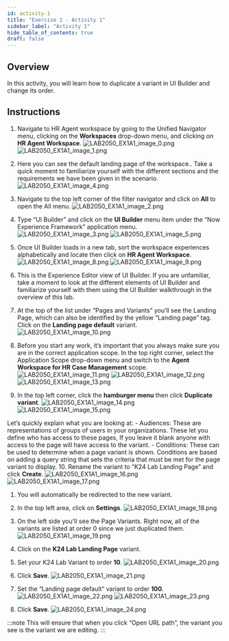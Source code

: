 ```yaml
---
id: activity-1
title: "Exercise 1 - Activity 1"
sidebar_label: "Activity 1"
hide_table_of_contents: true
draft: false
---
```


## Overview
In this activity, you will learn how to duplicate a variant in UI Builder and change its order.

## Instructions

1.	Navigate to HR Agent workspace by going to the Unified Navigator menu, clicking on the **Workspaces** drop-down menu, and clicking on **HR Agent Workspace**.
![LAB2050_EX1A1_image_0.png](../images/LAB2050_EX1A1/LAB2050_EX1A1_image_0.png)
![LAB2050_EX1A1_image_1.png](../images/LAB2050_EX1A1/LAB2050_EX1A1_image_1.png)

2.	Here you can see the default landing page of the workspace.. Take a quick moment to familiarize yourself with the different sections and the requirements we have been given in the scenario.
![LAB2050_EX1A1_image_4.png](../images/LAB2050_EX1A1/LAB2050_EX1A1_image_4.png)

3.	Navigate to the top left corner of the filter navigator and click on **All** to open the All menu. 
![LAB2050_EX1A1_image_2.png](../images/LAB2050_EX1A1/LAB2050_EX1A1_image_2.png)

4. Type “UI Builder” and click on the **UI Builder** menu item under the “Now Experience Framework” application menu. 
![LAB2050_EX1A1_image_3.png](../images/LAB2050_EX1A1/LAB2050_EX1A1_image_3.png)
![LAB2050_EX1A1_image_5.png](../images/LAB2050_EX1A1/LAB2050_EX1A1_image_5.png)

5.	Once UI Builder loads in a new tab, sort the workspace experiences alphabetically and locate then click on **HR Agent Workspace**.
![LAB2050_EX1A1_image_8.png](../images/LAB2050_EX1A1/LAB2050_EX1A1_image_8.png)
![LAB2050_EX1A1_image_9.png](../images/LAB2050_EX1A1/LAB2050_EX1A1_image_9.png)

6.	This is the Experience Editor view of UI Builder. If you are unfamiliar, take a moment to look at the different elements of UI Builder and familiarize yourself with them using the UI Builder walkthrough in the overview of this lab.
7.	At the top of the list under “Pages and Variants” you’ll see the Landing Page, which can also be identified by the yellow “Landing page” tag. Click on the **Landing page default** variant. 
![LAB2050_EX1A1_image_10.png](../images/LAB2050_EX1A1/LAB2050_EX1A1_image_10.png)

8.	Before you start any work, it’s important that you always make sure you are in the correct application scope. In the top right corner, select the Application Scope drop-down menu and switch to the **Agent Workspace for HR Case Management** scope.
![LAB2050_EX1A1_image_11.png](../images/LAB2050_EX1A1/LAB2050_EX1A1_image_11.png)
![LAB2050_EX1A1_image_12.png](../images/LAB2050_EX1A1/LAB2050_EX1A1_image_12.png)
![LAB2050_EX1A1_image_13.png](../images/LAB2050_EX1A1/LAB2050_EX1A1_image_13.png)

9.	In the top left corner, click the **hamburger menu** then click **Duplicate variant**. 
![LAB2050_EX1A1_image_14.png](../images/LAB2050_EX1A1/LAB2050_EX1A1_image_14.png)
![LAB2050_EX1A1_image_15.png](../images/LAB2050_EX1A1/LAB2050_EX1A1_image_15.png)

Let’s quickly explain what you are looking at:
    -	Audiences: These are representations of groups of users in your organizations. These let you define who has access to these pages, If you leave it blank anyone with access to the page will have access to the variant. 
    -	Conditions: These can be used to determine when a page variant is shown. Conditions are based on adding a query string that sets the criteria that must be met for the page variant to display. 
10.	Rename the variant to “K24 Lab Landing Page” and click **Create**.
![LAB2050_EX1A1_image_16.png](../images/LAB2050_EX1A1/LAB2050_EX1A1_image_16.png)
![LAB2050_EX1A1_image_17.png](../images/LAB2050_EX1A1/LAB2050_EX1A1_image_17.png)

1.  You will automatically be redirected to the new variant.
12.	In the top left area, click on **Settings**.
![LAB2050_EX1A1_image_18.png](../images/LAB2050_EX1A1/LAB2050_EX1A1_image_18.png)

1.  On the left side you'll see the Page Variants. Right now, all of the variants are listed at order 0 since we just duplicated them. 
![LAB2050_EX1A1_image_19.png](../images/LAB2050_EX1A1/LAB2050_EX1A1_image_19.png)

1.  Click on the **K24 Lab Landing Page** variant. 
2.  Set your K24 Lab Variant to order **10**.
    ![LAB2050_EX1A1_image_20.png](../images/LAB2050_EX1A1/LAB2050_EX1A1_image_20.png)

3.  Click **Save**.
![LAB2050_EX1A1_image_21.png](../images/LAB2050_EX1A1/LAB2050_EX1A1_image_21.png)

1.  Set the “Landing page default” variant to order **100**. 
![LAB2050_EX1A1_image_22.png](../images/LAB2050_EX1A1/LAB2050_EX1A1_image_22.png)
![LAB2050_EX1A1_image_23.png](../images/LAB2050_EX1A1/LAB2050_EX1A1_image_23.png)

1.  Click **Save**.
![LAB2050_EX1A1_image_24.png](../images/LAB2050_EX1A1/LAB2050_EX1A1_image_24.png)

:::note
This will ensure that when you click “Open URL path”, the variant you see is the variant we are editing. 
:::
